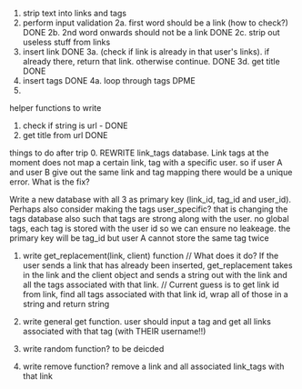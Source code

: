 1. strip text into links and tags
2. perform input validation 
2a. first word should be a link (how to check?) DONE
2b. 2nd word onwards should not be a link  DONE
2c. strip out useless stuff from links 
3. insert link DONE
3a. (check if link is already in that user's links). if already there, return that link. otherwise continue. DONE
3d. get title DONE
4. insert tags DONE
4a. loop through tags DPME
5. 
helper functions to write
1. check if string is url - DONE
3. get title from url DONE

things to do after trip
0. REWRITE link_tags database. Link tags at the moment does not map a certain link, tag with a specific user. so if user A and user B give out the same link and tag mapping there would be a unique error. What is the fix? 

Write a new database with all 3 as primary key (link_id, tag_id and user_id). Perhaps also consider making the tags user_specific? that is changing the tags database also such that tags are strong along with the user. no global tags, each tag is stored with the user id so we can ensure no leakeage. the primary key will be tag_id but user A cannot store the same tag twice

1. write get_replacement(link, client) function //
What does it do? If the user sends a link that has already been inserted, get_replacement takes in the link and the client object  and sends a string out with the link and all the tags associated with that link. //
Current guess is to get link id from link, find all tags associated with that link id, wrap all of those in a string and return string

2. write general get function. user should input a tag and get all links associated with that tag (with THEIR username!!)
3. write random function? to be deicded
4. write remove function? remove a link and all associated link_tags with that link 
